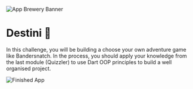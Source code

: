 ![App Brewery Banner](https://github.com/londonappbrewery/Images/blob/master/AppBreweryBanner.png)

# Destini 🤔

In this challenge, you will be building a choose your own adventure game like Bandersnatch. In the process, you should apply your knowledge from the last module (Quizzler) to use Dart OOP principles to build a well organised project.

![Finished App](https://github.com/londonappbrewery/Images/blob/master/Destini.gif)
